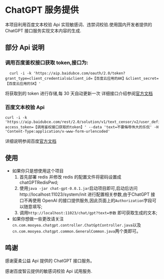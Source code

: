 # ChatGPT 服务提供
本项目利用百度文本校验 Api 实现敏感词、违禁词校验.使用国内开发者提供的 ChatGPT 接口服务实现文本内容的生成.

## 部分 Api 说明
### 调用百度鉴权接口获取 token,接口为:
```shell
  curl -i -k 'https://aip.baidubce.com/oauth/2.0/token?grant_type=client_credentials&client_id=【百度云应用的AK】&client_secret=【百度云应用的SK】'
 ```
将获取到的 token 进行存储,每 30 天自动更新一次
详细接口介绍参阅[官方文档](https://ai.baidu.com/ai-doc/REFERENCE/Ck3dwjhhu)
### 百度文本校验 Api
```shell
curl -i -k 'https://aip.baidubce.com/rest/2.0/solution/v1/text_censor/v2/user_defined?access_token=【调用鉴权接口获取的token】' --data 'text=不要侮辱伟大的乐侃' -H 'Content-Type:application/x-www-form-urlencoded'
```
详细说明参阅百度[官方文档](https://cloud.baidu.com/doc/ANTIPORN/s/Vk3h6xaga)
## 使用
- 如果你只是想使用这个项目
    1. 首先部署 redis 并修改 redis 的配置文件将密码设置成 chatGPTRedisPwd;
    2. 使用`java -jar chat-gpt-0.0.1.jar`启动项目即可,启动后访问 http://localhost:11023/system/init 进行配置相关参数,由于ChatGPT 接口不再使用 OpenAI 的接口提供服务,因此页面上的`Authorization`字段可以随意填写;
    3. 调用`http://localhost:11023/chat/gpt?text=参数` 即可获取生成的文本;
- 如果你想做一些更改请关注`cn.com.mooyea.chatgpt.controller.ChatGptController.java`以及`cn.com.mooyea.chatgpt.common.GeneralCommon.java`两个类即可。

## 鸣谢
感谢夏柔公益 Api 提供的 ChatGPT 接口服务。

感谢百度智云提供的敏感词校验 Api 试用服务.